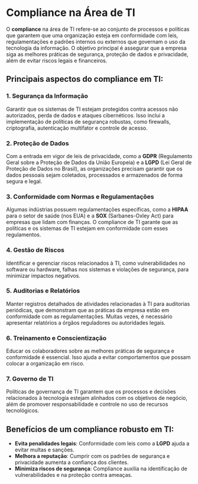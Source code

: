 # Compliance na Área de TI

O **compliance** na área de TI refere-se ao conjunto de processos e políticas que garantem que uma organização esteja em conformidade com leis, regulamentações e padrões internos ou externos que governam o uso da tecnologia da informação. O objetivo principal é assegurar que a empresa siga as melhores práticas de segurança, proteção de dados e privacidade, além de evitar riscos legais e financeiros.

## Principais aspectos do compliance em TI:

### 1. Segurança da Informação
Garantir que os sistemas de TI estejam protegidos contra acessos não autorizados, perda de dados e ataques cibernéticos. Isso inclui a implementação de políticas de segurança robustas, como firewalls, criptografia, autenticação multifator e controle de acesso.

### 2. Proteção de Dados
Com a entrada em vigor de leis de privacidade, como a **GDPR** (Regulamento Geral sobre a Proteção de Dados da União Europeia) e a **LGPD** (Lei Geral de Proteção de Dados no Brasil), as organizações precisam garantir que os dados pessoais sejam coletados, processados e armazenados de forma segura e legal.

### 3. Conformidade com Normas e Regulamentações
Algumas indústrias possuem regulamentações específicas, como a **HIPAA** para o setor de saúde (nos EUA) e a **SOX** (Sarbanes-Oxley Act) para empresas que lidam com finanças. O compliance de TI garante que as políticas e os sistemas de TI estejam em conformidade com esses regulamentos.

### 4. Gestão de Riscos
Identificar e gerenciar riscos relacionados à TI, como vulnerabilidades no software ou hardware, falhas nos sistemas e violações de segurança, para minimizar impactos negativos.

### 5. Auditorias e Relatórios
Manter registros detalhados de atividades relacionadas à TI para auditorias periódicas, que demonstram que as práticas da empresa estão em conformidade com as regulamentações. Muitas vezes, é necessário apresentar relatórios a órgãos reguladores ou autoridades legais.

### 6. Treinamento e Conscientização
Educar os colaboradores sobre as melhores práticas de segurança e conformidade é essencial. Isso ajuda a evitar comportamentos que possam colocar a organização em risco.

### 7. Governo de TI
Políticas de governança de TI garantem que os processos e decisões relacionados à tecnologia estejam alinhados com os objetivos de negócio, além de promover responsabilidade e controle no uso de recursos tecnológicos.

## Benefícios de um compliance robusto em TI:

- **Evita penalidades legais**: Conformidade com leis como a **LGPD** ajuda a evitar multas e sanções.
- **Melhora a reputação**: Cumprir com os padrões de segurança e privacidade aumenta a confiança dos clientes.
- **Minimiza riscos de segurança**: Compliance auxilia na identificação de vulnerabilidades e na proteção contra ameaças.
